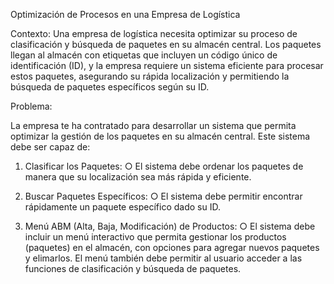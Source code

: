 Optimización de Procesos en una Empresa de Logística

Contexto:
Una empresa de logística necesita optimizar su proceso de clasificación y búsqueda
de paquetes en su almacén central. Los paquetes llegan al almacén con etiquetas que
incluyen un código único de identificación (ID), y la empresa requiere un sistema
eficiente para procesar estos paquetes, asegurando su rápida localización y
permitiendo la búsqueda de paquetes específicos según su ID.

Problema:

La empresa te ha contratado para desarrollar un sistema que permita optimizar la
gestión de los paquetes en su almacén central. Este sistema debe ser capaz de:

1. Clasificar los Paquetes:
○ El sistema debe ordenar los paquetes de manera que su localización
sea más rápida y eficiente.

2. Buscar Paquetes Específicos:
○ El sistema debe permitir encontrar rápidamente un paquete específico
dado su ID.

3. Menú ABM (Alta, Baja, Modificación) de Productos:
○ El sistema debe incluir un menú interactivo que permita gestionar los
productos (paquetes) en el almacén, con opciones para agregar nuevos
paquetes y elimarlos. El menú también debe permitir al usuario acceder
a las funciones de clasificación y búsqueda de paquetes.
